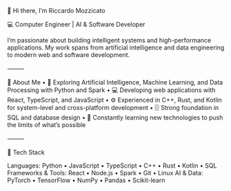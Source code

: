 👋 Hi there, I’m Riccardo Mozzicato

💻 Computer Engineer | AI & Software Developer

I’m passionate about building intelligent systems and high-performance applications.
My work spans from artificial intelligence and data engineering to modern web and software development.

⸻

🚀 About Me
	•	🧠 Exploring Artificial Intelligence, Machine Learning, and Data Processing with Python and Spark
	•	💻 Developing web applications with React, TypeScript, and JavaScript
	•	⚙️ Experienced in C++, Rust, and Kotlin for system-level and cross-platform development
	•	🗄️ Strong foundation in SQL and database design
	•	🌱 Constantly learning new technologies to push the limits of what’s possible

⸻

🧩 Tech Stack

Languages: Python • JavaScript • TypeScript • C++ • Rust • Kotlin • SQL
Frameworks & Tools: React • Node.js • Spark • Git • Linux
AI & Data: PyTorch • TensorFlow • NumPy • Pandas • Scikit-learn
